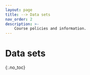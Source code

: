 ```yaml
---
layout: page
title: --> Data sets
nav_order: 2
description: >-
    Course policies and information.
---
```


# Data sets
{:.no_toc}